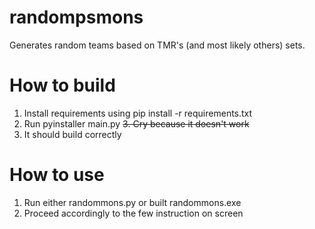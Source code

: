 # randompsmons
Generates random teams based on TMR's (and most likely others) sets.

# How to build
1. Install requirements using pip install -r requirements.txt
2. Run pyinstaller main.py
~~3. Cry because it doesn't work~~
3. It should build correctly

# How to use
1. Run either randommons.py or built randommons.exe
2. Proceed accordingly to the few instruction on screen
